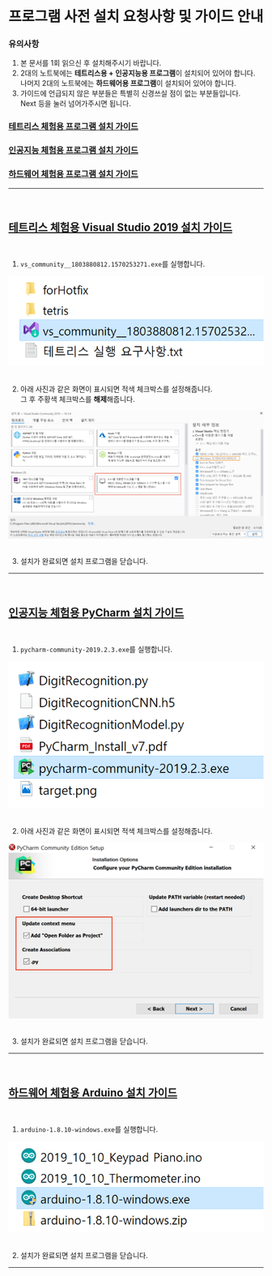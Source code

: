 # <a name="top">프로그램 사전 설치 요청사항 및 가이드 안내</a>

### 유의사항
1. 본 문서를 1회 읽으신 후 설치해주시기 바랍니다.
2. 2대의 노트북에는 <strong>테트리스용 + 인공지능용 프로그램</strong>이 설치되어 있어야 합니다.
<br>나머지 2대의 노트북에는 <strong>하드웨어용 프로그램</strong>이 설치되어 있어야 합니다.
3. 가이드에 언급되지 않은 부분들은 특별히 신경쓰실 점이 없는 부분들입니다.
<br>Next 등을 눌러 넘어가주시면 됩니다.


### <a href="#1_vs2019">테트리스 체험용 프로그램 설치 가이드</a><br>
### <a href="#2_pycharm">인공지능 체험용 프로그램 설치 가이드</a><br>
### <a href="#3_arduino">하드웨어 체험용 프로그램 설치 가이드</a><br>

---
<br>



## <a name="1_vs2019" href="#top">테트리스 체험용 Visual Studio 2019 설치 가이드</a>
<br>

1. `vs_community__1803880812.1570253271.exe`를 실행합니다.

<img src="/request_src/vs2019_1.png"><br>
<br>

2. 아래 사진과 같은 화면이 표시되면 적색 체크박스를 설정해줍니다.
<br>그 후 주황색 체크박스를 <strong>해제</strong>해줍니다.

<img src="/request_src/vs2019_2.png"><br>
<br>

3. 설치가 완료되면 설치 프로그램을 닫습니다.

---
<br>



## <a name="2_pycharm" href="#top">인공지능 체험용 PyCharm 설치 가이드</a>
<br>

1. `pycharm-community-2019.2.3.exe`를 실행합니다.

<img src="/request_src/pycharm_1.png"><br>
<br>

2. 아래 사진과 같은 화면이 표시되면 적색 체크박스를 설정해줍니다.

<img src="/request_src/pycharm_2.png"><br>
<br>

3. 설치가 완료되면 설치 프로그램을 닫습니다.

---
<br>



## <a name="3_arduino" href="#top">하드웨어 체험용 Arduino 설치 가이드</a>
<br>

1.  `arduino-1.8.10-windows.exe`를 실행합니다.

<img src="/request_src/arduino_1.png"><br>
<br>

2. 설치가 완료되면 설치 프로그램을 닫습니다.

---
<br>
